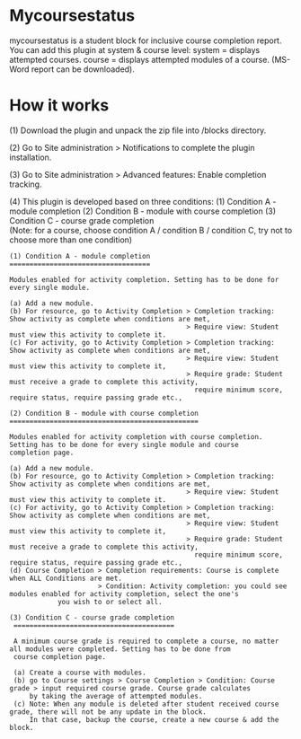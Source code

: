 Mycoursestatus
==============

mycoursestatus is a student block for inclusive course completion report. You can add this plugin at system & course level:
system = displays attempted courses.
course = displays attempted modules of a course. 
(MS-Word report can be downloaded).

How it works
============

(1) Download the plugin and unpack the zip file into /blocks directory. 

(2) Go to Site administration > Notifications to complete the plugin installation.

(3) Go to Site administration > Advanced features: Enable completion tracking.

(4) This plugin is developed based on three conditions:
    (1) Condition A - module completion
    (2) Condition B - module with course completion
    (3) Condition C - course grade completion   
    (Note: for a course, choose condition A / condition B / condition C, try not to choose more than one condition)

    (1) Condition A - module completion
    ===================================

    Modules enabled for activity completion. Setting has to be done for every single module.
          
    (a) Add a new module.
    (b) For resource, go to Activity Completion > Completion tracking: Show activity as complete when conditions are met,
                                                > Require view: Student must view this activity to complete it.
    (c) For activity, go to Activity Completion > Completion tracking: Show activity as complete when conditions are met,
                                                > Require view: Student must view this activity to complete it,
                                                > Require grade: Student must receive a grade to complete this activity,
                                                  require minimum score, require status, require passing grade etc.,

    (2) Condition B - module with course completion
    ===============================================

    Modules enabled for activity completion with course completion. Setting has to be done for every single module and course
    completion page.
    
    (a) Add a new module.
    (b) For resource, go to Activity Completion > Completion tracking: Show activity as complete when conditions are met,
                                                > Require view: Student must view this activity to complete it.
    (c) For activity, go to Activity Completion > Completion tracking: Show activity as complete when conditions are met,
                                                > Require view: Student must view this activity to complete it,
                                                > Require grade: Student must receive a grade to complete this activity,
                                                  require minimum score, require status, require passing grade etc.,
    (d) Course Completion > Completion requirements: Course is complete when ALL Conditions are met.
                          > Condition: Activity completion: you could see modules enabled for activity completion, select the one's
			    you wish to or select all.
   
    (3) Condition C - course grade completion  
     ========================================

     A minimum course grade is required to complete a course, no matter all modules were completed. Setting has to be done from
     course completion page.

     (a) Create a course with modules.
     (b) go to Course settings > Course Completion > Condition: Course grade > input required course grade. Course grade calculates
         by taking the average of attempted modules.
     (c) Note: When any module is deleted after student received course grade, there will not be any update in the block.
         In that case, backup the course, create a new course & add the block.
